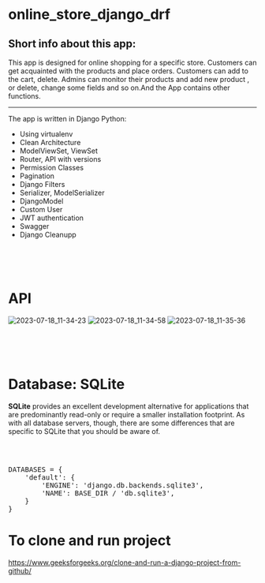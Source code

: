 # online_store_django_drf

Short info about this app:
---

This app is designed for online shopping for a specific store. Customers can get acquainted with the products and place orders. Customers can add to the cart, delete.
Admins can monitor their products and add new product , or delete, change some fields and so on.And the App contains other functions.
____
The app is written in Django Python:

+ Using virtualenv
+ Clean Architecture
+ ModelViewSet, ViewSet
+ Router, API with versions
+ Permission Classes
+ Pagination
+ Django Filters
+ Serializer, ModelSerializer
+ DjangoModel
+ Custom User
+ JWT authentication
+ Swagger
+ Django Cleanupp

</br>
</br>
</br>

# API 
![2023-07-18_11-34-23](https://github.com/asanelnur/online_store_django_drf/assets/86422913/85e7dc90-5192-4b88-bd59-4e4c2f3dc1ae)
![2023-07-18_11-34-58](https://github.com/asanelnur/online_store_django_drf/assets/86422913/9789fbcc-e245-4a0f-aa94-74272cda8d26)
![2023-07-18_11-35-36](https://github.com/asanelnur/online_store_django_drf/assets/86422913/c40df290-ac11-4582-b187-9bf0273a87a0)


</br>
</br>
</br>

# Database: SQLite
<b>SQLite</b> provides an excellent development alternative for applications that are predominantly read-only or require a smaller installation footprint. As with all database servers, though, there are some differences that are specific to SQLite that you should be aware of.

</br>
<pre> 
DATABASES = {
    'default': {
        'ENGINE': 'django.db.backends.sqlite3',
        'NAME': BASE_DIR / 'db.sqlite3',
    }
}
</pre>

# To clone and run project
https://www.geeksforgeeks.org/clone-and-run-a-django-project-from-github/
